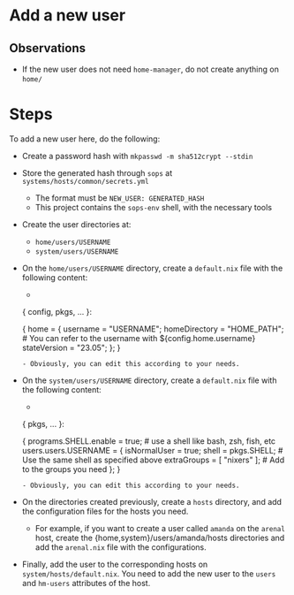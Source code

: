 # Add a new user

## Observations

- If the new user does not need `home-manager`, do not create anything on `home/`

# Steps

To add a new user here, do the following:
- Create a password hash with `mkpasswd -m sha512crypt --stdin`
- Store the generated hash through `sops` at `systems/hosts/common/secrets.yml`
  - The format must be `NEW_USER: GENERATED_HASH`
  - This project contains the `sops-env` shell, with the necessary tools
- Create the user directories at:
  - `home/users/USERNAME`
  - `system/users/USERNAME`
- On the `home/users/USERNAME` directory, create a `default.nix` file with the following content:
  - ```nix
  { config, pkgs, ... }:

  {
    home = {
      username = "USERNAME";
      homeDirectory = "HOME_PATH"; # You can refer to the username with ${config.home.username}
      stateVersion = "23.05";
    };
  }
  ```
  - Obviously, you can edit this according to your needs.
- On the `system/users/USERNAME` directory, create a `default.nix` file with the following content:
  - ```nix
  { pkgs, ... }:

  {
    programs.SHELL.enable = true; # use a shell like bash, zsh, fish, etc
    users.users.USERNAME = {
      isNormalUser = true;
      shell = pkgs.SHELL; # Use the same shell as specified above
      extraGroups = [ "nixers" ]; # Add to the groups you need
    };
  }
  ```
  - Obviously, you can edit this according to your needs.
- On the directories created previously, create a `hosts` directory, and add the configuration files for the hosts you need.
  - For example, if you want to create a user called `amanda` on the `arenal` host, create the {home,system}/users/amanda/hosts directories and add the `arenal.nix` file with the configurations.
- Finally, add the user to the corresponding hosts on `system/hosts/default.nix`. You need to add the new user to the `users` and `hm-users` attributes of the host.
